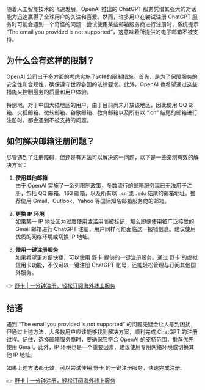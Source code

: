 随着人工智能技术的飞速发展，OpenAI 推出的 ChatGPT 服务凭借其强大的对话能力迅速赢得了全球用户的关注和喜爱。然而，许多用户在尝试注册 ChatGPT 服务时可能会遇到一个奇怪的问题：尝试使用某些邮箱服务商进行注册时，系统提示 “The email you provided is not supported”，这意味着所提供的电子邮箱不被支持。

## 为什么会有这样的限制？

OpenAI 公司出于多方面的考虑实施了这样的限制措施。首先，是为了保障服务的安全性和合规性，确保遵守世界各国的法律要求。此外，OpenAI 也希望通过这些措施来控制服务的质量和用户体验。

特别地，对于中国大陆地区的用户，由于目前尚未开放该地区，因此使用 QQ 邮箱、火狐邮箱、微软邮箱、谷歌邮箱、教育邮箱以及所有以 “.cn” 结尾的邮箱进行注册时，都会遇到不被支持的问题。

## 如何解决邮箱注册问题？

尽管遇到了注册障碍，但还是有方法可以解决这一问题，以下是一些亲测有效的解决方案：

1. **使用其他邮箱**  
   由于 OpenAI 实施了一系列限制政策，多数流行的邮箱服务现已无法用于注册，包括 QQ 邮箱、163 邮箱，以及所有以 `.cn` 或 `.edu` 结尾的邮箱地址。推荐使用 Gmail、Outlook、Yahoo 等国际知名邮箱服务商的邮箱。

2. **更换 IP 环境**  
   如果某一 IP 地址因为过度使用或滥用而被标记，那么即便使用被广泛接受的 Gmail 邮箱进行 ChatGPT 注册，用户同样可能面临这一报错信息。建议使用优质的网络环境或切换 IP 地址。

3. **使用一键注册服务**  
   如果希望更方便快捷，可以使用 野卡 提供的一键注册服务。通过 野卡 的虚拟信用卡功能，不仅可以一键注册 ChatGPT 账号，还能轻松管理与订阅其他国外服务。

👉 [野卡 | 一分钟注册，轻松订阅海外线上服务](https://bit.ly/bewildcard)

## 结语

遇到 “The email you provided is not supported” 的问题无疑会让人感到困扰，但通过上述方法，大多数用户应该能够找到解决方案，顺利完成 ChatGPT 的注册过程。记住，选择邮箱服务商时，要确保它符合 OpenAI 的支持范围，推荐优先使用 Gmail。此外，IP 环境也是一个重要因素，建议使用专用网络环境或切换其他 IP 地址。

如果上述方法都无效，可以尝试使用 野卡 的一键注册服务，快速完成注册。

👉 [野卡 | 一分钟注册，轻松订阅海外线上服务](https://bit.ly/bewildcard)